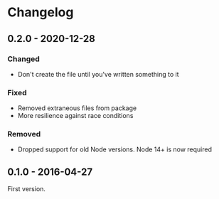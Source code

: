 # Changelog

## 0.2.0 - 2020-12-28

### Changed

- Don't create the file until you've written something to it

### Fixed

- Removed extraneous files from package
- More resilience against race conditions

### Removed

- Dropped support for old Node versions. Node 14+ is now required

## 0.1.0 - 2016-04-27

First version.
